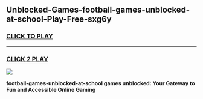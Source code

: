 
## Unblocked-Games-football-games-unblocked-at-school-Play-Free-sxg6y
<h3>
<a href="https://premium76.site?title=football-games-unblocked-at-school&ref=18A1">CLICK TO PLAY</a></h3>
<hr>

<h3>
<a href="https://premium76.site?title=football-games-unblocked-at-school&ref=18A1">CLICK 2 PLAY</a>
  
</h3>

<a href="https://premium76.site?title=football-games-unblocked-at-school&ref=18A1"><img src="https://clearcache.store/games.png"></a>


**football-games-unblocked-at-school games unblocked: Your Gateway to Fun and Accessible Online Gaming**
